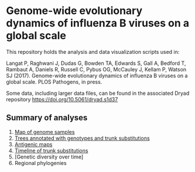 # Genome-wide evolutionary dynamics of influenza B viruses on a global scale

This repository holds the analysis and data visualization scripts used in:

Langat P, Raghwani J, Dudas G, Bowden TA, Edwards S, Gall A, Bedford T, Rambaut A, Daniels R, Russell C, Pybus OG, McCauley J, Kellam P, Watson SJ (2017). Genome-wide evolutionary dynamics of influenza B viruses on a global scale. PLOS Pathogens, in press.

Some data, including larger data files, can be found in the associated Dryad repository https://doi.org/10.5061/dryad.s1d37

## Summary of analyses
1. [Map of genome samples](/map-of-genomes)
2. [Trees annotated with genotypes and trunk substitutions](/genotypes-and-substitutions)
3. [Antigenic maps](/antigenic-maps)
4. [Timeline of trunk substitutions](/trunk-substitutions-timeline)
5. [Genetic diversity over time]
6. Regional phylogenies